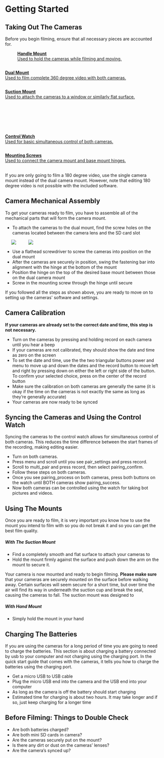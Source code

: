 <style type="text/css" src="/styles/image-gallery.css"></style>
<script type="text/javascript" src="./SCRIPT.js"></script>

# Getting Started

## Taking Out The Cameras

Before you begin filming, ensure that all necessary pieces are accounted for. <br>

<div class="image-gallery">
    <a href="https://dealien.gitbooks.io/vr-camera-handbook/content/assets/handle_mount.png" class="image-gallery" target="_blank">
        <figure class="image-gallery">
            <img src="https://dealien.gitbooks.io/vr-camera-handbook/content/assets/handle_mount_thumbnail.png" alt="" class="image-gallery"> 
            <figcaption><b>Handle Mount</b><br>
            Used to hold the cameras while filming and moving.
</figcaption>
        </figure>
    </a>
    <a href="https://dealien.gitbooks.io/vr-camera-handbook/content/assets/dual_mount.png" class="image-gallery" target="_blank">
        <figure class="image-gallery"><img src="https://dealien.gitbooks.io/vr-camera-handbook/content/assets/dual_mount_thumbnail.png" alt="" class="image-gallery"></figure>
        <figcaption><b>Dual Mount</b><br>
        Used to film complete 360 degree video with both cameras. 
        </figcaption>
    </a>
    <a href="https://dealien.gitbooks.io/vr-camera-handbook/content/assets/suction_mount.png" class="image-gallery" target="_blank">
        <figure class="image-gallery"><img src="https://dealien.gitbooks.io/vr-camera-handbook/content/assets/suction_mount_thumbnail.png" alt="" class="image-gallery"></figure>
        <figcaption><b>Suction Mount</b><br>
        Used to attach the cameras to a window or similarly flat surface. 
        </figcaption>
    </a>
    <a href="https://dealien.gitbooks.io/vr-camera-handbook/content/assets/screw_key.png" class="image-gallery" target="_blank">
        <figure class="image-gallery"><img src="https://dealien.gitbooks.io/vr-camera-handbook/content/assets/screw_key_thumbnail.png" alt="" class="image-gallery"></figure>
    </a>
    <a href="https://dealien.gitbooks.io/vr-camera-handbook/content/assets/camera_bag.png" class="image-gallery" target="_blank">
        <figure class="image-gallery"><img src="https://dealien.gitbooks.io/vr-camera-handbook/content/assets/camera_bag_thumbnail.png" alt="" class="image-gallery"></figure>
    </a>
    <a href="https://dealien.gitbooks.io/vr-camera-handbook/content/assets/camera.png" class="image-gallery" target="_blank">
        <figure class="image-gallery"><img src="https://dealien.gitbooks.io/vr-camera-handbook/content/assets/camera_thumbnail.png" alt="" class="image-gallery"></figure>
    </a>
    <a href="https://dealien.gitbooks.io/vr-camera-handbook/content/assets/lens_cap.png" class="image-gallery" target="_blank">
        <figure class="image-gallery"><img src="https://dealien.gitbooks.io/vr-camera-handbook/content/assets/lens_cap_thumbnail.png" alt="" class="image-gallery"></figure>
    </a>
    <a href="https://dealien.gitbooks.io/vr-camera-handbook/content/assets/lens_ring.png" class="image-gallery" target="_blank">
        <figure class="image-gallery"><img src="https://dealien.gitbooks.io/vr-camera-handbook/content/assets/lens_ring_thumbnail.png" alt="" class="image-gallery"></figure>
    </a>
    <a href="https://dealien.gitbooks.io/vr-camera-handbook/content/assets/protective_lens.png" class="image-gallery" target="_blank">
        <figure class="image-gallery"><img src="https://dealien.gitbooks.io/vr-camera-handbook/content/assets/protective_lens_thumbnail.png" alt="" class="image-gallery"></figure>
    </a>
    <a href="https://dealien.gitbooks.io/vr-camera-handbook/content/assets/watch.png" class="image-gallery" target="_blank">
        <figure class="image-gallery"><img src="https://dealien.gitbooks.io/vr-camera-handbook/content/assets/watch_thumbnail.png" alt="" class="image-gallery"></figure>
        <figcaption><b>Control Watch</b><br>
        Used for basic simultaneous control of both cameras. 
        </figcaption>
    </a>
    <a href="https://dealien.gitbooks.io/vr-camera-handbook/content/assets/mounting_screws.png" class="image-gallery" target="_blank">
        <figure class="image-gallery"><img src="https://dealien.gitbooks.io/vr-camera-handbook/content/assets/mounting_screws_thumbnail.png" alt="" class="image-gallery"></figure>
        <figcaption><b>Mounting Screws</b><br>
        Used to connect the camera mount and base mount hinges. 
        </figcaption>
    </a>
</div><br>

If you are only going to film a 180 degree video, use the single camera mount instead of the dual camera mount. However, note that editing 180 degree video is not possible with the included software. 


## Camera Mechanical Assembly

To get your cameras ready to film, you have to assemble all of the mechanical parts that will form the camera mount. 

* To attach the cameras to the dual mount, find the screw holes on the cameras located between the camera lens and the SD card slot

<img src="https://dealien.gitbooks.io/vr-camera-handbook/content/assets/mount_step_1.png" class="assembly" align="left" hspace="20">
<img src="https://dealien.gitbooks.io/vr-camera-handbook/content/assets/mount_step_2.png" class="assembly" hspace="20">

* Use a flathead screwdriver to screw the cameras into position on the dual mount
* After the cameras are securely in position, swing the fastening bar into alignment with the hinge at the bottom of the mount
* Position the hinge on the top of the desired base mount between those on the dual camera mount
* Screw in the mounting screw through the hinge until secure

If you followed all the steps as shown above, you are ready to move on to setting up the cameras' software and settings. 


## Camera Calibration

__If your cameras are already set to the correct date and time, this step is not necessary.__

* Turn on the cameras by pressing and holding <span>record</span> on each camera until you hear a beep
* If your cameras are not calibrated, they should show the date and time as zero on the screen
* To set the date and time, use the the two triangular buttons <span>power</span> and <span>menu</span> to move up and down the dates and the record button to move left and right by pressing down on either the left or right side of the button. To confirm your selected choice, press on the center of the record button
* Make sure the calibration on both cameras are generally the same (it is okay if the time on the cameras is not exactly the same as long as they’re generally accurate)
* Your cameras are now ready to be synced



## Syncing the Cameras and Using the Control Watch

Syncing the cameras to the control watch allows for simultaneous control of both cameras. This reduces the time difference between the start frames of the recording, making editing easier.

* Turn on both cameras.
* Press <span>menu</span> and scroll until you see <span>pair_settings</span> and press <span>record</span>.
* Scroll to <span>multi_pair</span> and press <span>record</span>, then select <span>pairing_confirm</span>.
* Follow these steps on both cameras.
* Once you see <span>pairing_process</span> on both cameras, press both buttons on the watch until BOTH cameras show <span>pairing_success</span>.
* Now both cameras can be controlled using the watch for taking bot pictures and videos.



## Using The Mounts

Once you are ready to film, it is very important you know how to use the mount you intend to film with so you do not break it and so you can get the best film quality.

##### With The Suction Mount

* Find a completely smooth and flat surface to attach your cameras to
* Hold the mount firmly against the surface and push down the arm on the mount to secure it.

Your camera is now mounted and ready to begin filming. __Please make sure__ that your cameras are securely mounted on the surface before walking away. Certain surfaces will seem secure for a short time, but over time the air will find its way in underneath the suction cup and break the seal, causing the cameras to fall. The suction mount was designed to 


##### With Hand Mount

* Simply hold the mount in your hand



## Charging The Batteries

If you are using the cameras for a long period of time you are going to need to charge the batteries. This section is about charging a battery connected by usb to your computer and not charging using the charging port. In the quick start guide that comes with the cameras, it tells you how to charge the batteries using the charging port.

* Get a micro USB to USB cable
* Plug the micro USB end into the camera and the USB end into your computer
* As long as the camera is off the battery should start charging
* Estimated time for charging is about two hours. It may take longer and if so, just keep charging for a longer time



## Before Filming: Things to Double Check

* Are both batteries charged?
* Are both mini SD cards in camera?
* Are the cameras securely put on the mount?
* Is there any dirt or dust on the cameras’ lenses?
* Are the camera’s synced up?